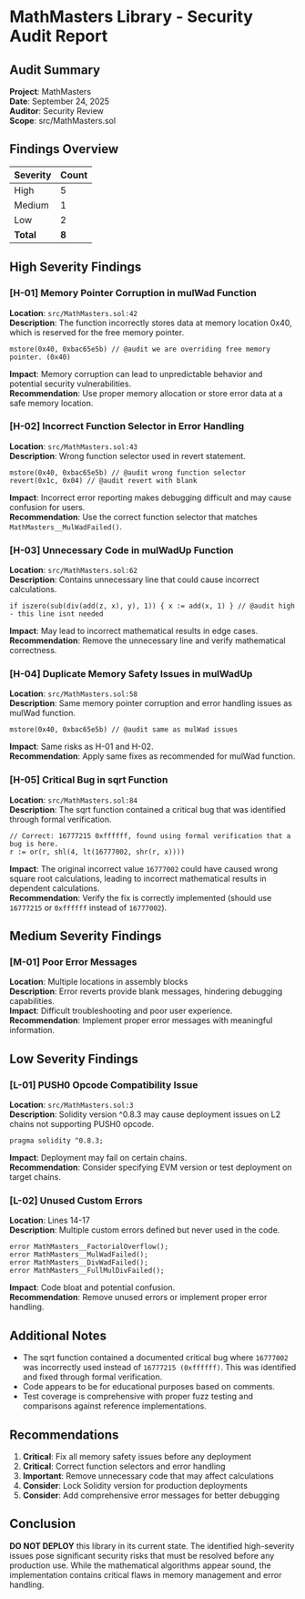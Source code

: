 # MathMasters Library - Security Audit Report

## Audit Summary

**Project**: MathMasters  
**Date**: September 24, 2025  
**Auditor**: Security Review  
**Scope**: src/MathMasters.sol  

## Findings Overview

| Severity | Count |
|----------|--------|
| High     | 5      |
| Medium   | 1      |
| Low      | 2      |
| **Total** | **8**  |

## High Severity Findings

### [H-01] Memory Pointer Corruption in mulWad Function
**Location**: `src/MathMasters.sol:42`  
**Description**: The function incorrectly stores data at memory location 0x40, which is reserved for the free memory pointer.
```solidity
mstore(0x40, 0xbac65e5b) // @audit we are overriding free memory pointer. (0x40)
```
**Impact**: Memory corruption can lead to unpredictable behavior and potential security vulnerabilities.  
**Recommendation**: Use proper memory allocation or store error data at a safe memory location.

### [H-02] Incorrect Function Selector in Error Handling
**Location**: `src/MathMasters.sol:43`  
**Description**: Wrong function selector used in revert statement.
```solidity
mstore(0x40, 0xbac65e5b) // @audit wrong function selector
revert(0x1c, 0x04) // @audit revert with blank
```
**Impact**: Incorrect error reporting makes debugging difficult and may cause confusion for users.  
**Recommendation**: Use the correct function selector that matches `MathMasters__MulWadFailed()`.

### [H-03] Unnecessary Code in mulWadUp Function  
**Location**: `src/MathMasters.sol:62`  
**Description**: Contains unnecessary line that could cause incorrect calculations.
```solidity
if iszero(sub(div(add(z, x), y), 1)) { x := add(x, 1) } // @audit high - this line isnt needed
```
**Impact**: May lead to incorrect mathematical results in edge cases.  
**Recommendation**: Remove the unnecessary line and verify mathematical correctness.

### [H-04] Duplicate Memory Safety Issues in mulWadUp
**Location**: `src/MathMasters.sol:58`  
**Description**: Same memory pointer corruption and error handling issues as mulWad function.
```solidity
mstore(0x40, 0xbac65e5b) // @audit same as mulWad issues
```
**Impact**: Same risks as H-01 and H-02.  
**Recommendation**: Apply same fixes as recommended for mulWad function.

### [H-05] Critical Bug in sqrt Function  
**Location**: `src/MathMasters.sol:84`  
**Description**: The sqrt function contained a critical bug that was identified through formal verification.
```solidity
// Correct: 16777215 0xffffff, found using formal verification that a bug is here.
r := or(r, shl(4, lt(16777002, shr(r, x))))
```
**Impact**: The original incorrect value `16777002` could have caused wrong square root calculations, leading to incorrect mathematical results in dependent calculations.  
**Recommendation**: Verify the fix is correctly implemented (should use `16777215` or `0xffffff` instead of `16777002`).

## Medium Severity Findings

### [M-01] Poor Error Messages
**Location**: Multiple locations in assembly blocks  
**Description**: Error reverts provide blank messages, hindering debugging capabilities.  
**Impact**: Difficult troubleshooting and poor user experience.  
**Recommendation**: Implement proper error messages with meaningful information.

## Low Severity Findings

### [L-01] PUSH0 Opcode Compatibility Issue
**Location**: `src/MathMasters.sol:3`  
**Description**: Solidity version ^0.8.3 may cause deployment issues on L2 chains not supporting PUSH0 opcode.
```solidity
pragma solidity ^0.8.3;
```
**Impact**: Deployment may fail on certain chains.  
**Recommendation**: Consider specifying EVM version or test deployment on target chains.

### [L-02] Unused Custom Errors
**Location**: Lines 14-17  
**Description**: Multiple custom errors defined but never used in the code.
```solidity
error MathMasters__FactorialOverflow();
error MathMasters__MulWadFailed();  
error MathMasters__DivWadFailed();
error MathMasters__FullMulDivFailed();
```
**Impact**: Code bloat and potential confusion.  
**Recommendation**: Remove unused errors or implement proper error handling.

## Additional Notes

- The sqrt function contained a documented critical bug where `16777002` was incorrectly used instead of `16777215 (0xffffff)`. This was identified and fixed through formal verification.
- Code appears to be for educational purposes based on comments.
- Test coverage is comprehensive with proper fuzz testing and comparisons against reference implementations.

## Recommendations

1. **Critical**: Fix all memory safety issues before any deployment
2. **Critical**: Correct function selectors and error handling  
3. **Important**: Remove unnecessary code that may affect calculations
4. **Consider**: Lock Solidity version for production deployments
5. **Consider**: Add comprehensive error messages for better debugging

## Conclusion

**DO NOT DEPLOY** this library in its current state. The identified high-severity issues pose significant security risks that must be resolved before any production use. While the mathematical algorithms appear sound, the implementation contains critical flaws in memory management and error handling.



